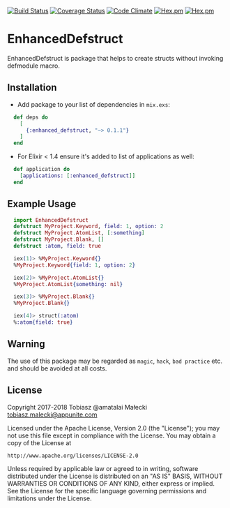 [![Build Status](https://travis-ci.org/amatalai/enhanced_defstruct.svg?branch=master)](https://travis-ci.org/amatalai/enhanced_defstruct)
[![Coverage Status](https://coveralls.io/repos/github/amatalai/enhanced_defstruct/badge.svg?branch=master)](https://coveralls.io/github/amatalai/enhanced_defstruct?branch=master)
[![Code Climate](https://img.shields.io/codeclimate/issues/github/amatalai/enhanced_defstruct.svg)](https://hex.pm/packages/enhanced_defstruct)
[![Hex.pm](https://img.shields.io/hexpm/v/enhanced_defstruct.svg?style=flat&colorB=6B4D90)](https://hex.pm/packages/enhanced_defstruct)
[![Hex.pm](https://img.shields.io/hexpm/dt/enhanced_defstruct.svg?style=flat)](https://hex.pm/packages/enhanced_defstruct)
# EnhancedDefstruct

EnhancedDefstruct is package that helps to create structs without invoking defmodule macro.

## Installation

* Add package to your list of dependencies in `mix.exs`:
```elixir
  def deps do
    [
      {:enhanced_defstruct, "~> 0.1.1"}
    ]
  end
```
* For Elixir < 1.4 ensure it's added to list of applications as well:
```elixir
  def application do
    [applications: [:enhanced_defstruct]]
  end
```

## Example Usage

```elixir
  import EnhancedDefstruct
  defstruct MyProject.Keyword, field: 1, option: 2
  defstruct MyProject.AtomList, [:something]
  defstruct MyProject.Blank, []
  defstruct :atom, field: true

  iex(1)> %MyProject.Keyword{}
  %MyProject.Keyword{field: 1, option: 2}

  iex(2)> %MyProject.AtomList{}
  %MyProject.AtomList{something: nil}

  iex(3)> %MyProject.Blank{}
  %MyProject.Blank{}

  iex(4)> struct(:atom)
  %:atom{field: true}
```

## Warning

The use of this package may be regarded as `magic`, `hack`, `bad practice` etc. and should be avoided at all costs.

## License

  Copyright 2017-2018 Tobiasz @amatalai Małecki <tobiasz.malecki@appunite.com>

  Licensed under the Apache License, Version 2.0 (the "License");
  you may not use this file except in compliance with the License.
  You may obtain a copy of the License at

	http://www.apache.org/licenses/LICENSE-2.0

  Unless required by applicable law or agreed to in writing, software
  distributed under the License is distributed on an "AS IS" BASIS,
  WITHOUT WARRANTIES OR CONDITIONS OF ANY KIND, either express or implied.
  See the License for the specific language governing permissions and
  limitations under the License.
